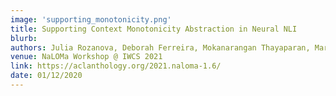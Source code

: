 ```yaml
---
image: 'supporting_monotonicity.png'
title: Supporting Context Monotonicity Abstraction in Neural NLI
blurb:  
authors: Julia Rozanova, Deborah Ferreira, Mokanarangan Thayaparan, Marco Valentino, Andre Freitas
venue: NaLOMa Workshop @ IWCS 2021
link: https://aclanthology.org/2021.naloma-1.6/
date: 01/12/2020
--- 
```

